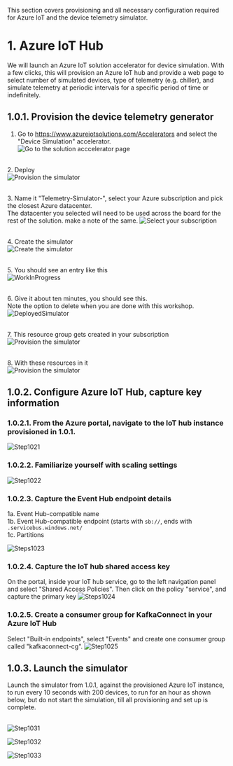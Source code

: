 This section covers provisioning and all necessary configuration required for Azure IoT and the device telemetry simulator.

# 1. Azure IoT Hub
We will launch an Azure IoT solution accelerator for device simulation.  With a few clicks, this will provision an Azure IoT hub and provide a web page to select number of simulated devices, type of telemetry (e.g. chiller), and simulate telemetry at periodic intervals for a specific period of time or indefinitely.

## 1.0.1. Provision the device telemetry generator 
1.  Go to https://www.azureiotsolutions.com/Accelerators and select the "Device Simulation" accelerator.<br>
![Go to the solution acccelerator page](../images/Simulator1.png)

<br>2.  Deploy<br>
![Provision the simulator](../images/Simulator2.png)

<br>3.  Name it "Telemetry-Simulator-<yourinitials>", select your Azure subscription and pick the closest Azure datacenter.<br>
The datacenter you selected will need to be used across the board for the rest of the solution.  make a note of the same.
![Select your subscription](../images/Simulator3.png)

<br>4.  Create the simulator<br>
![Create the simulator](../images/Simulator4.png)

<br>5.  You should see an entry like this<br>
![WorkInProgress](../images/Simulator5.png)

<br>6.  Give it about ten minutes, you should see this.<br>
Note the option to delete when you are done with this workshop.
![DeployedSimulator](../images/Simulator6.png)

<br>7.  This resource group gets created in your subscription<br>
![Provision the simulator](../images/Simulator7.png)

<br>8.  With these resources in it<br>
![Provision the simulator](../images/Simulator8.png)
<br>

## 1.0.2. Configure Azure IoT Hub, capture key information
### 1.0.2.1. From the Azure portal, navigate to the IoT hub instance provisioned in 1.0.1.<BR>
![Step1021](../images/IoTConf1.png)
  
### 1.0.2.2. Familiarize yourself with scaling settings
![Step1022](../images/IoTConf2.png)

### 1.0.2.3. Capture the Event Hub endpoint details
1a. Event Hub-compatible name<br>
1b. Event Hub-compatible endpoint (starts with ```sb://```, ends with ```.servicebus.windows.net/```<br>
1c. Partitions<br>

![Steps1023](../images/IoTConf3a.png)

### 1.0.2.4. Capture the IoT hub shared access key
On the portal, inside your IoT hub service, go to the left navigation panel and select "Shared Access Policies".  Then click on the policy "service", and capture the primary key
![Steps1024](../images/IoTConf4.png)

### 1.0.2.5. Create a consumer group for KafkaConnect in your Azure IoT Hub
Select "Built-in endpoints", select "Events" and create one consumer group called "kafkaconnect-cg".
![Step1025](../images/IoTConf3b.png)
  

## 1.0.3. Launch the simulator
Launch the simulator from 1.0.1, against the provisioned Azure IoT instance, to run every 10 seconds with 200 devices, to run for an hour as shown below, but do not start the simulation, till all provisioning and set up is complete.<br><br>

![Step1031](../images/SimulatorLaunch1.png)

![Step1032](../images/SimulatorLaunch2.png)

![Step1033](../images/SimulatorLaunch3.png)
